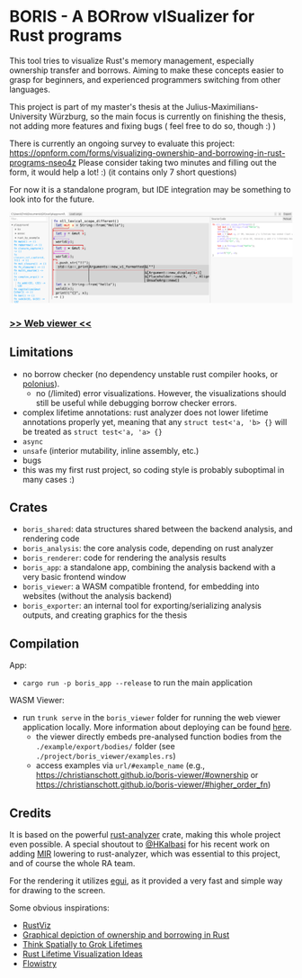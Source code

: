 # BORIS - A BORrow vISualizer for Rust programs

This tool tries to visualize Rust's memory management, especially ownership transfer and borrows.
Aiming to make these concepts easier to grasp for beginners, and experienced programmers switching from other languages.

This project is part of my master's thesis at the Julius-Maximilians-University Würzburg, so the main focus is currently on finishing the thesis, not adding more features and fixing bugs ( feel free to do so, though :) )

There is currently an ongoing survey to evaluate this project: https://opnform.com/forms/visualizing-ownership-and-borrowing-in-rust-programs-nseo4z
Please consider taking two minutes and filling out the form, it would help a lot! :) (it contains only 7 short questions)

For now it is a standalone program, but IDE integration may be something to look into for the future.

![](/imgs/app_examble.png)

### [>> Web viewer <<](https://christianschott.github.io/boris-viewer/#ownership)

## Limitations

- no borrow checker (no dependency unstable rust compiler hooks, or [polonius](https://github.com/rust-lang/polonius)).
  - no (/limited) error visualizations. However, the visualizations should still be useful while debugging borrow checker errors.
- complex lifetime annotations: rust analyzer does not lower lifetime annotations properly yet, meaning that any `struct test<'a, 'b> {}` will be treated as `struct test<'a, 'a> {}`
- `async`
- `unsafe` (interior mutability, inline assembly, etc.)
- bugs
- this was my first rust project, so coding style is probably suboptimal in many cases :)

## Crates

- `boris_shared`: data structures shared between the backend analysis, and rendering code
- `boris_analysis`: the core analysis code, depending on rust analyzer
- `boris_renderer`: code for rendering the analysis results
- `boris_app`: a standalone app, combining the analysis backend with a very basic frontend window
- `boris_viewer`: a WASM compatible frontend, for embedding into websites (without the analysis backend)
- `boris_exporter`: an internal tool for exporting/serializing analysis outputs, and creating graphics for the thesis

## Compilation

App:

- `cargo run -p boris_app --release` to run the main application

WASM Viewer:

- run `trunk serve` in the `boris_viewer` folder for running the web viewer application locally. More information about deploying can be found [here](https://github.com/emilk/eframe_template#web-locally).
  - the viewer directly embeds pre-analysed function bodies from the `./example/export/bodies/` folder (see `./project/boris_viewer/examples.rs`)
  - access examples via `url/#example_name` (e.g., https://christianschott.github.io/boris-viewer/#ownership or https://christianschott.github.io/boris-viewer/#higher_order_fn)

## Credits

It is based on the powerful [rust-analyzer](https://github.com/rust-lang/rust-analyzer) crate, making this whole project even possible.
A special shoutout to [@HKalbasi](https://github.com/HKalbasi) for his recent work on adding [MIR](https://github.com/rust-lang/rust-analyzer/pull/14040) lowering to rust-analyzer, which was essential to this project, and of course the whole RA team.

For the rendering it utilizes [egui](https://github.com/emilk/egui), as it provided a very fast and simple way for drawing to the screen.

Some obvious inspirations:

- [RustViz](https://github.com/rustviz/rustviz)
- [Graphical depiction of ownership and borrowing in Rust](https://rufflewind.com/2017-02-15/rust-move-copy-borrow)
- [Think Spatially to Grok Lifetimes](https://www.justanotherdot.com/posts/think-spatially-to-grok-lifetimes.html)
- [Rust Lifetime Visualization Ideas](https://blog.adamant-lang.org/2019/rust-lifetime-visualization-ideas/)
- [Flowistry](https://github.com/willcrichton/flowistry/)

